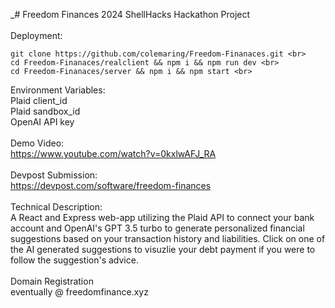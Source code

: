 _# Freedom Finances
2024 ShellHacks Hackathon Project <br>
<br>
Deployment: <br>
```
git clone https://github.com/colemaring/Freedom-Finanaces.git <br>
cd Freedom-Finanaces/realclient && npm i && npm run dev <br>
cd Freedom-Finanaces/server && npm i && npm start <br>
```
Environment Variables: <br>
Plaid client_id <br>
Plaid sandbox_id <br>
OpenAI API key <br>
<br>
Demo Video: <br>
https://www.youtube.com/watch?v=0kxlwAFJ_RA <br>
<br>
Devpost Submission:  <br>
https://devpost.com/software/freedom-finances  <br>
<br>
Technical Description: <br>
A React and Express web-app utilizing the Plaid API to connect your bank account and OpenAI's GPT 3.5 turbo to generate personalized financial suggestions based on your transaction history and liabilities. Click on one of the AI generated suggestions to visuzlie your debt payment if you were to follow the suggestion's advice. <br>
<br>
Domain Registration  <br>
eventually @ freedomfinance.xyz <br>
